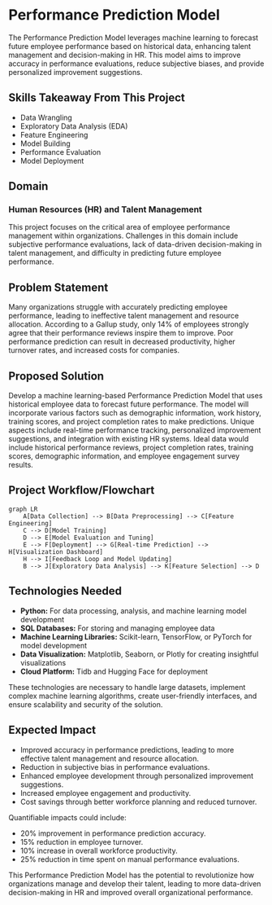 # Performance Prediction Model
The Performance Prediction Model leverages machine learning to forecast future employee performance based on historical data, enhancing talent management and decision-making in HR. This model aims to improve accuracy in performance evaluations, reduce subjective biases, and provide personalized improvement suggestions.

## Skills Takeaway From This Project
- Data Wrangling
- Exploratory Data Analysis (EDA)
- Feature Engineering
- Model Building
- Performance Evaluation
- Model Deployment

## Domain
### Human Resources (HR) and Talent Management
This project focuses on the critical area of employee performance management within organizations. Challenges in this domain include subjective performance evaluations, lack of data-driven decision-making in talent management, and difficulty in predicting future employee performance.

## Problem Statement
Many organizations struggle with accurately predicting employee performance, leading to ineffective talent management and resource allocation. According to a Gallup study, only 14% of employees strongly agree that their performance reviews inspire them to improve. Poor performance prediction can result in decreased productivity, higher turnover rates, and increased costs for companies.

## Proposed Solution
Develop a machine learning-based Performance Prediction Model that uses historical employee data to forecast future performance. The model will incorporate various factors such as demographic information, work history, training scores, and project completion rates to make predictions. Unique aspects include real-time performance tracking, personalized improvement suggestions, and integration with existing HR systems. Ideal data would include historical performance reviews, project completion rates, training scores, demographic information, and employee engagement survey results.

## Project Workflow/Flowchart
```mermaid
graph LR
    A[Data Collection] --> B[Data Preprocessing] --> C[Feature Engineering]
    C --> D[Model Training]
    D --> E[Model Evaluation and Tuning]
    E --> F[Deployment] --> G[Real-time Prediction] --> H[Visualization Dashboard]
    H --> I[Feedback Loop and Model Updating]
    B --> J[Exploratory Data Analysis] --> K[Feature Selection] --> D
```

## Technologies Needed
- **Python:** For data processing, analysis, and machine learning model development
- **SQL Databases:** For storing and managing employee data
- **Machine Learning Libraries:** Scikit-learn, TensorFlow, or PyTorch for model development
- **Data Visualization:** Matplotlib, Seaborn, or Plotly for creating insightful visualizations
- **Cloud Platform:** Tidb and Hugging Face for deployment

These technologies are necessary to handle large datasets, implement complex machine learning algorithms, create user-friendly interfaces, and ensure scalability and security of the solution.

## Expected Impact
- Improved accuracy in performance predictions, leading to more effective talent management and resource allocation.
- Reduction in subjective bias in performance evaluations.
- Enhanced employee development through personalized improvement suggestions.
- Increased employee engagement and productivity.
- Cost savings through better workforce planning and reduced turnover.

Quantifiable impacts could include:
- 20% improvement in performance prediction accuracy.
- 15% reduction in employee turnover.
- 10% increase in overall workforce productivity.
- 25% reduction in time spent on manual performance evaluations.

This Performance Prediction Model has the potential to revolutionize how organizations manage and develop their talent, leading to more data-driven decision-making in HR and improved overall organizational performance.
